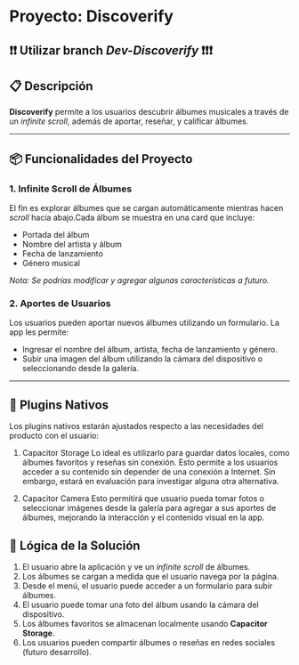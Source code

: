# Proyecto: **Discoverify**

## ❗❗ Utilizar branch *Dev-Discoverify* ❗❗❗

## 📋 Descripción

**Discoverify** permite a los usuarios descubrir álbumes musicales a través de un *infinite scroll*, además de aportar, reseñar, y calificar álbumes.

---

## 📦 Funcionalidades del Proyecto

### 1. **Infinite Scroll de Álbumes**
El fin es explorar álbumes que se cargan automáticamente mientras hacen *scroll* hacia abajo.Cada álbum se muestra en una card que incluye:

- Portada del álbum
- Nombre del artista y álbum
- Fecha de lanzamiento
- Género musical
 
*Nota: Se podrías modificar y agregar algunas características a futuro.*

### 2. **Aportes de Usuarios**
Los usuarios pueden aportar nuevos álbumes utilizando un formulario. La app les permite:
- Ingresar el nombre del álbum, artista, fecha de lanzamiento y género.
- Subir una imagen del álbum utilizando la cámara del dispositivo o seleccionando desde la galería.

---

## 🔧 Plugins Nativos
Los plugins nativos estarán ajustados respecto a las necesidades del producto con el usuario:

1. Capacitor Storage
Lo ideal es utilizarlo para guardar datos locales, como álbumes favoritos y reseñas sin conexión. Esto permite a los usuarios acceder a su contenido sin depender de una conexión a Internet. Sin embargo, estará en evaluación para investigar alguna otra alternativa.

2. Capacitor Camera
Esto permitirá que usuario pueda tomar fotos o seleccionar imágenes desde la galería para agregar a sus aportes de álbumes, mejorando la interacción y el contenido visual en la app.

## 🧩 Lógica de la Solución

1. El usuario abre la aplicación y ve un *infinite scroll* de álbumes.
2. Los álbumes se cargan a medida que el usuario navega por la página.
3. Desde el menú, el usuario puede acceder a un formulario para subir álbumes.
4. El usuario puede tomar una foto del álbum usando la cámara del dispositivo.
5. Los álbumes favoritos se almacenan localmente usando **Capacitor Storage**.
6. Los usuarios pueden compartir álbumes o reseñas en redes sociales (futuro desarrollo).
